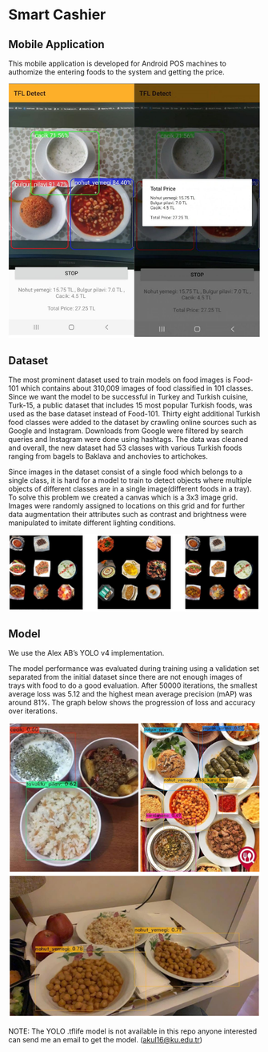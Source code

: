 # Smart Cashier

## Mobile Application

This mobile application is developed for Android POS machines to authomize the entering foods to the system and getting the price.

![Alt text2](assets/app.png "title-2")

## Dataset

The most prominent dataset used to train models on food images is Food-101 which
contains about 310,009 images of food classified in 101 classes. Since we want the model to be
successful in Turkey and Turkish cuisine, Turk-15, a public dataset that includes 15 most popular
Turkish foods, was used as the base dataset instead of Food-101. Thirty eight additional Turkish
food classes were added to the dataset by crawling online sources such as Google and Instagram.
Downloads from Google were filtered by search queries and Instagram were done using
hashtags. The data was cleaned and overall, the new dataset had 53 classes with various Turkish
foods ranging from bagels to Baklava and anchovies to artichokes.

Since images in the dataset consist of a single food which belongs to a single class, it is
hard for a model to train to detect objects where multiple objects of different classes are in a
single image(different foods in a tray). To solve this problem we created a canvas which is a 3x3
image grid. Images were randomly assigned to locations on this grid and for further data
augmentation their attributes such as contrast and brightness were manipulated to imitate
different lighting conditions.

![Alt text2](assets/dataset1.png "title-2")

## Model

We use the Alex AB’s YOLO v4 implementation.

The model performance was evaluated during training using a validation set separated
from the initial dataset since there are not enough images of trays with food to do a good
evaluation. After 50000 iterations, the smallest average loss was 5.12 and the highest mean
average precision (mAP) was around 81%. The graph below shows the progression of loss and
accuracy over iterations.

![Alt text2](assets/res1.png "title-2")

NOTE: The YOLO .tflife model is not available in this repo anyone interested can send me an email to get the model. (akul16@ku.edu.tr)

